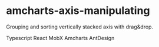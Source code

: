 # amcharts-axis-manipulating
Grouping and sorting vertically stacked axis with drag&amp;drop.

Typescript
React
MobX
Amcharts
AntDesign
